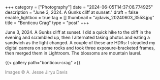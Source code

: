+++
category = ["Photography"]
date = "2024-06-05T14:37:06.774925"
description = "June 3, 2024. A Gunks cliff at sunset."
draft = false
enable_lightbox = true
tag = []
thumbnail = "ajdavis_20240603_3558.jpg"
title = "Bonticou Crag"
type = "post"
+++

June 3, 2024. A Gunks cliff at sunset. I did a quick hike to the cliff in the evening and scrambled up, then I alternated taking photos and eating a sandwich as the light changed. A couple of these are HDRs: I steadied my digital camera on some rocks and took three exposure-bracketed frames, then merged them in Lightroom. The blossoms are mountain laurel.  

{{< gallery path="bonticou-crag" >}}

<span style="color: gray">Images &copy; A. Jesse Jiryu Davis</span>
